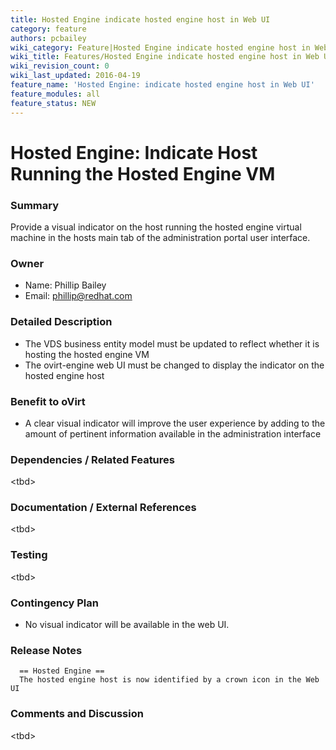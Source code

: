 ```yaml
---
title: Hosted Engine indicate hosted engine host in Web UI
category: feature
authors: pcbailey
wiki_category: Feature|Hosted Engine indicate hosted engine host in Web UI
wiki_title: Features/Hosted Engine indicate hosted engine host in Web UI
wiki_revision_count: 0
wiki_last_updated: 2016-04-19
feature_name: 'Hosted Engine: indicate hosted engine host in Web UI'
feature_modules: all
feature_status: NEW
---
```


# Hosted Engine: Indicate Host Running the Hosted Engine VM

### Summary

Provide a visual indicator on the host running the hosted engine virtual machine in the hosts main tab of the administration portal user interface.

### Owner

*   Name: Phillip Bailey
*   Email: phillip@redhat.com

### Detailed Description

*   The VDS business entity model must be updated to reflect whether it is hosting the hosted engine VM
*   The ovirt-engine web UI must be changed to display the indicator on the hosted engine host

### Benefit to oVirt

*   A clear visual indicator will improve the user experience by adding to the amount of pertinent information available in the administration interface

### Dependencies / Related Features

\<tbd\>

### Documentation / External References

\<tbd\>

### Testing

\<tbd\>

### Contingency Plan

*   No visual indicator will be available in the web UI.

### Release Notes

      == Hosted Engine ==
      The hosted engine host is now identified by a crown icon in the Web UI

### Comments and Discussion

\<tbd\>
